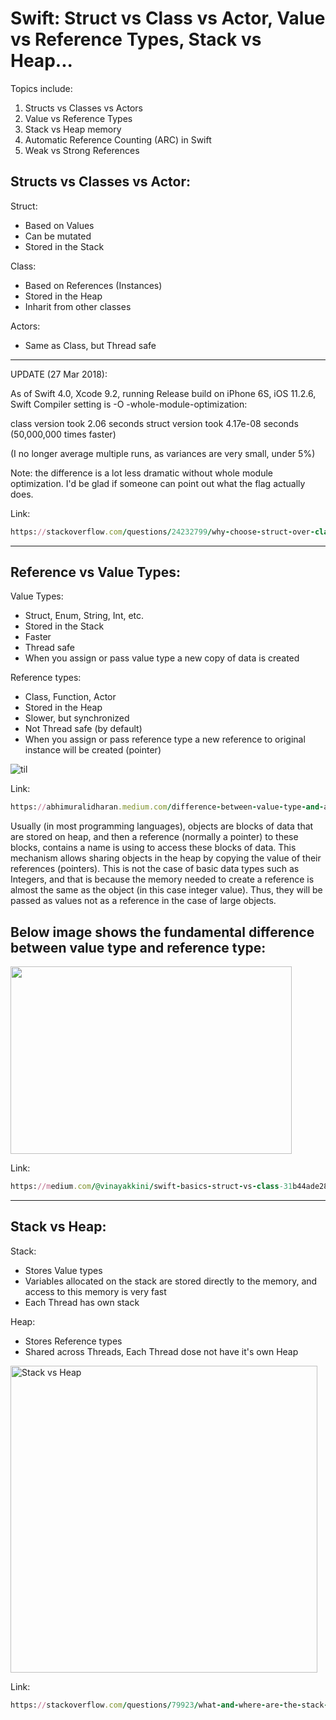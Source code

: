 Swift: Struct vs Class vs Actor, Value vs Reference Types, Stack vs Heap...
===========================================================================

Topics include:
1. Structs vs Classes vs Actors
2. Value vs Reference Types
3. Stack vs Heap memory
4. Automatic Reference Counting (ARC) in Swift
5. Weak vs Strong References

Structs vs Classes vs Actor:
-------------------

 Struct:
 - Based on Values
 - Can be mutated
 - Stored in the Stack
 
 Class:
 - Based on References (Instances)
 - Stored in the Heap
 - Inharit from other classes
 
 Actors:
 - Same as Class, but Thread safe

-----------------------------------

UPDATE (27 Mar 2018):

As of Swift 4.0, Xcode 9.2, running Release build on iPhone 6S, iOS 11.2.6, Swift Compiler setting is -O -whole-module-optimization:

class version took 2.06 seconds
struct version took 4.17e-08 seconds (50,000,000 times faster)

(I no longer average multiple runs, as variances are very small, under 5%)

Note: the difference is a lot less dramatic without whole module optimization. I'd be glad if someone can point out what the flag actually does.

Link: 
```````ruby
https://stackoverflow.com/questions/24232799/why-choose-struct-over-class/24232845
```````
------------------------------------

Reference vs Value Types:
-------------------------

 Value Types:
 - Struct, Enum, String, Int, etc.
 - Stored in the Stack
 - Faster
 - Thread safe
 - When you assign or pass value type a new copy of data is created
 
 Reference types:
 - Class, Function, Actor
 - Stored in the Heap
 - Slower, but synchronized
 - Not Thread safe (by default)
 - When you assign or pass reference type a new reference to original instance will be created (pointer)

![til](https://miro.medium.com/v2/resize:fit:1500/format:webp/1*oiSNPErZHJ40FcWNTxAM0A.gif)

Link:
``````````ruby
https://abhimuralidharan.medium.com/difference-between-value-type-and-a-reference-type-in-ios-swift-18cb5145ad7a
``````````

Usually (in most programming languages), objects are blocks of data that are stored on heap, and then a reference (normally a pointer) to these blocks, contains a name is using to access these blocks of data. This mechanism allows sharing objects in the heap by copying the value of their references (pointers). This is not the case of basic data types such as Integers, and that is because the memory needed to create a reference is almost the same as the object (in this case integer value). Thus, they will be passed as values not as a reference in the case of large objects.

Below image shows the fundamental difference between value type and reference type:
-----------------------------------------------------------------------------------

<img src="https://github.com/Elaidzha1940/StructClassActor/assets/64445918/0214bdbe-1a81-4b4c-bb1e-caab6c604d6b" width="450" height="300">

Link:
``````````ruby
https://medium.com/@vinayakkini/swift-basics-struct-vs-class-31b44ade28ae
``````````

---------------------------------------

Stack vs Heap: 
--------------

 Stack:
 - Stores Value types
 - Variables allocated on the stack are stored directly to the memory, and access to this memory is very fast
 - Each Thread has own stack
 
 Heap:
 - Stores Reference types
 - Shared across Threads, Each Thread dose not have it's own Heap

<img width="491" alt="Stack vs Heap" src="https://github.com/Elaidzha1940/StructClassActor/assets/64445918/b1ae405f-e518-4170-9c2f-4e443bc703e6">

Link:
``````````ruby
https://stackoverflow.com/questions/79923/what-and-where-are-the-stack-and-heap
``````````



